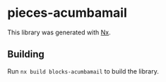 # pieces-acumbamail

This library was generated with [Nx](https://nx.dev).

## Building

Run `nx build blocks-acumbamail` to build the library.
